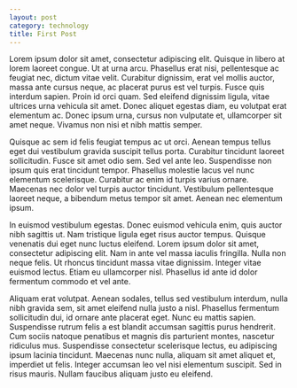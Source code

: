```yaml
---
layout: post
category: technology
title: First Post
---
```


Lorem ipsum dolor sit amet, consectetur adipiscing elit. Quisque in libero at lorem laoreet congue. Ut at urna arcu. Phasellus erat nisi, pellentesque ac feugiat nec, dictum vitae velit. Curabitur dignissim, erat vel mollis auctor, massa ante cursus neque, ac placerat purus est vel turpis. Fusce quis interdum sapien. Proin id orci quam. Sed eleifend dignissim ligula, vitae ultrices urna vehicula sit amet. Donec aliquet egestas diam, eu volutpat erat elementum ac. Donec ipsum urna, cursus non vulputate et, ullamcorper sit amet neque. Vivamus non nisi et nibh mattis semper.

Quisque ac sem id felis feugiat tempus ac ut orci. Aenean tempus tellus eget dui vestibulum gravida suscipit tellus porta. Curabitur tincidunt laoreet sollicitudin. Fusce sit amet odio sem. Sed vel ante leo. Suspendisse non ipsum quis erat tincidunt tempor. Phasellus molestie lacus vel nunc elementum scelerisque. Curabitur ac enim id turpis varius ornare. Maecenas nec dolor vel turpis auctor tincidunt. Vestibulum pellentesque laoreet neque, a bibendum metus tempor sit amet. Aenean nec elementum ipsum.

In euismod vestibulum egestas. Donec euismod vehicula enim, quis auctor nibh sagittis ut. Nam tristique ligula eget risus auctor tempus. Quisque venenatis dui eget nunc luctus eleifend. Lorem ipsum dolor sit amet, consectetur adipiscing elit. Nam in ante vel massa iaculis fringilla. Nulla non neque felis. Ut rhoncus tincidunt massa vitae dignissim. Integer vitae euismod lectus. Etiam eu ullamcorper nisl. Phasellus id ante id dolor fermentum commodo et vel ante.

Aliquam erat volutpat. Aenean sodales, tellus sed vestibulum interdum, nulla nibh gravida sem, sit amet eleifend nulla justo a nisl. Phasellus fermentum sollicitudin dui, id ornare ante placerat eget. Nunc eu mattis sapien. Suspendisse rutrum felis a est blandit accumsan sagittis purus hendrerit. Cum sociis natoque penatibus et magnis dis parturient montes, nascetur ridiculus mus. Suspendisse consectetur scelerisque lectus, eu adipiscing ipsum lacinia tincidunt. Maecenas nunc nulla, aliquam sit amet aliquet et, imperdiet ut felis. Integer accumsan leo vel nisi elementum suscipit. Sed in risus mauris. Nullam faucibus aliquam justo eu eleifend.